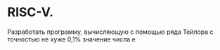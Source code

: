 # RISC-V.
Разработать программу, вычисляющую с помощью ряда Тейлора с точностью не хуже 0,1% значение числа e
